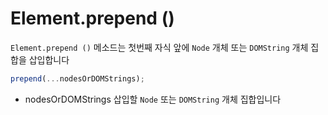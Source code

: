 # Element.prepend ()

`Element.prepend ()` 메소드는 첫번째 자식 앞에 `Node` 개체 또는 `DOMString` 개체 집합을 삽입합니다

```jsx
prepend(...nodesOrDOMStrings);
```

- nodesOrDOMStrings
삽입할 `Node` 또는 `DOMString` 개체 집합입니다